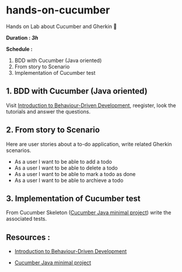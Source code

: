 # hands-on-cucumber
Hands on Lab about Cucumber and Gherkin 🥒

**Duration : _3h_**

**Schedule :**

1. BDD with Cucumber (Java oriented)
2. From story to Scenario
3. Implementation of Cucumber test


## 1. BDD with Cucumber (Java oriented)
Visit [Introduction to Behaviour-Driven Development](https://school.cucumber.io/courses/fundamentals-of-bdd), reegister, look the tutorials and answer the questions. 

## 2. From story to Scenario
Here are user stories about a to-do application, write related Gherkin scenarios. 

* As a user I want to be able to add a todo
* As a user I want to be able to delete a todo
* As a user I want to be able to mark a todo as done
* As a user I want to be able to archieve a todo

## 3. Implementation of Cucumber test
From Cucumber Skeleton ([Cucumber Java minimal project](https://github.com/cucumber/cucumber-java-skeleton)) write the associated tests.

## Resources :

* [Introduction to Behaviour-Driven Development](https://school.cucumber.io/courses/fundamentals-of-bdd) 

* [Cucumber Java minimal project](https://github.com/cucumber/cucumber-java-skeleton)
